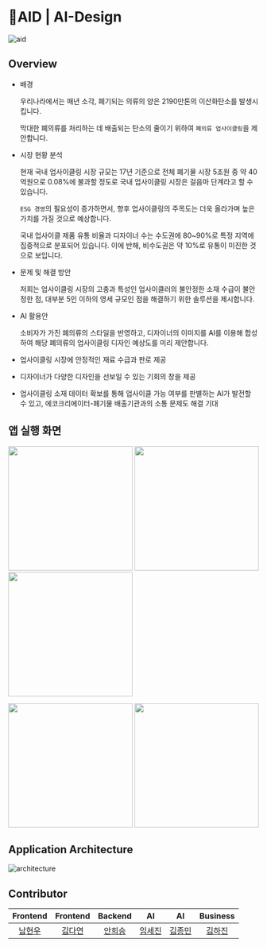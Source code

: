 # 👕AID | AI-Design 

![aid](https://user-images.githubusercontent.com/74298527/154840148-de59389c-5710-4178-ae2d-bda9c54d052d.PNG)

## Overview
- 배경

    우리나라에서는 매년 소각, 폐기되는 의류의 양은 2190만톤의 이산화탄소를 발생시킵니다.

    막대한 폐의류를 처리하는 데 배출되는 탄소의 줄이기 위하여 `폐의류 업사이클링`을 제안합니다.

- 시장 현황 분석

    현재 국내 업사이클링 시장 규모는 17년 기준으로 전체 폐기물 시장 5조원 중 약 40억원으로 0.08%에 불과할 정도로 국내 업사이클링 시장은 걸음마 단계라고 할 수 있습니다.

    `ESG 경영`의 필요성이 증가하면서, 향후 업사이클링의 주목도는 더욱 올라가며 높은 가치를 가질 것으로 예상합니다.

    국내 업사이클 제품 유통 비율과 디자이너 수는 수도권에 80~90%로 특정 지역에 집중적으로 분포되어 있습니다. 이에 반해, 비수도권은 약 10%로 유통이 미진한 것으로 보입니다.

- 문제 및 해결 방안

    저희는 업사이클링 시장의 고충과 특성인 업사이클러의 불안정한 소재 수급이 불안정한 점, 대부분 5인 이하의 영세 규모인 점을 해결하기 위한 솔루션을 제시합니다.    

- AI 활용안

    소비자가 가진 폐의류의 스타일을 반영하고, 디자이너의 이미지를 AI를 이용해 합성하여 해당 폐의류의 업사이클링 디자인 예상도를 미리 제안합니다.
    
- 업사이클링 시장에 안정적인 재료 수급과 판로 제공
- 디자이너가 다양한 디자인을 선보일 수 있는 기회의 창을 제공
- 업사이클링 소재 데이터 확보를 통해 업사이클 가능 여부를 판별하는 AI가 발전할 수 있고, 에코크리에이터-폐기물 배출기관과의 소통 문제도 해결 기대

## 앱 실행 화면
<p align=“center”>
  <kbd><img src="https://user-images.githubusercontent.com/74298527/154986883-27dc1281-38b7-49ac-9d0a-5cbf38349253.gif" width="250"></kbd>
  <kbd><img src="https://user-images.githubusercontent.com/74298527/154986898-2222faf8-0c13-4141-b791-0b599d4d85e0.gif" width="250"></kbd>
  <kbd><img src="https://user-images.githubusercontent.com/74298527/154986905-4fed0f5a-427c-40ae-a884-61b63cedc615.gif" width="250"></kbd>
</p>
<p align=“center”>
   <kbd><img src="https://user-images.githubusercontent.com/74298527/154986917-4eb83420-cf28-4820-9b0e-7d205a976b82.gif" width="250"></kbd>
  <kbd><img src="https://user-images.githubusercontent.com/74298527/154986925-548458b3-c45c-4905-b7bd-9dbb05617bfc.gif" width="250"></kbd>
</p>

## Application Architecture
![architecture](https://user-images.githubusercontent.com/74298527/154839832-0988d126-a01c-46b8-adf7-18bea73cf0fa.PNG)


## Contributor


|                           Frontend                             |                           Frontend                             |                           Backend                             |                           AI                             |                           AI                             |                           Business                             |
| :----------------------------------------------------------: | :----------------------------------------------------------: | :----------------------------------------------------------: | :----------------------------------------------------------: | :----------------------------------------------------------: | :----------------------------------------------------------: |
| [남현우](https://github.com/hwnim5324) | [김다연](https://github.com/kimdayeon37) | [안희승](https://github.com/hiseoung) | [임세진](https://github.com/LimSeJin9577) | [김종민](https://github.com/jongmin4422) | [김하진](https://github.com/debeaver)
